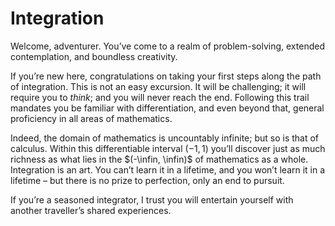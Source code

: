 # Integration
<!-- #SQUARK live!
| dest = scriptures/integrals
-->

Welcome, adventurer. You’ve come to a realm of problem-solving, extended contemplation, and boundless creativity.

If you’re new here, congratulations on taking your first steps along the path of integration. This is not an easy excursion. It will be challenging; it will require you to *think*; and you will never reach the end. Following this trail mandates you be familiar with differentiation, and even beyond that, general proficiency in all areas of mathematics.

Indeed, the domain of mathematics is uncountably infinite; but so is that of calculus. Within this differentiable interval $(-1, 1)$ you’ll discover just as much richness as what lies in the $(-\infin, \infin)$ of mathematics as a whole. Integration is an art. You can’t learn it in a lifetime, and you won’t learn it in a lifetime – but there is no prize to perfection, only an end to pursuit.

If you’re a seasoned integrator, I trust you will entertain yourself with another traveller’s shared experiences.
